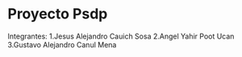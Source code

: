 # Proyecto Psdp

Integrantes:
1.Jesus Alejandro Cauich Sosa 
2.Angel Yahir Poot Ucan
3.Gustavo Alejandro Canul Mena

